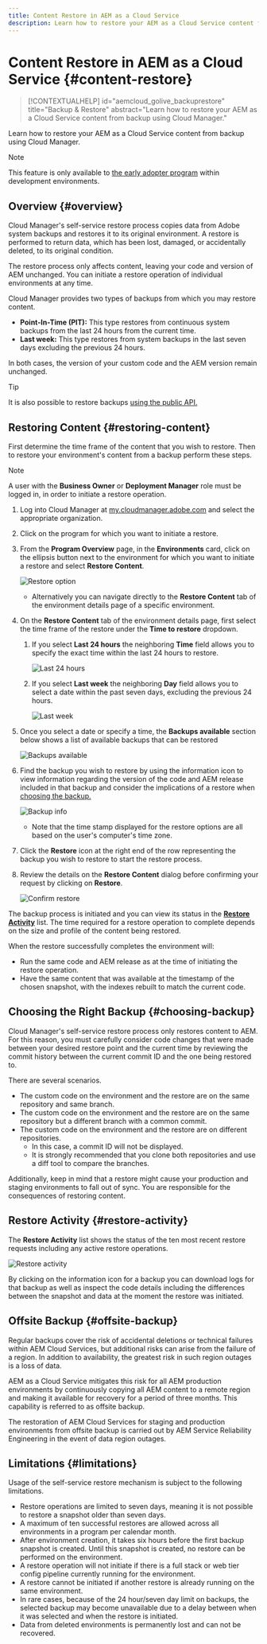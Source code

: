 ```yaml
---
title: Content Restore in AEM as a Cloud Service
description: Learn how to restore your AEM as a Cloud Service content from backup using Cloud Manager.
---
```


# Content Restore in AEM as a Cloud Service {#content-restore}

>[!CONTEXTUALHELP]
>id="aemcloud_golive_backuprestore"
>title="Backup & Restore"
>abstract="Learn how to restore your AEM as a Cloud Service content from backup using Cloud Manager."

Learn how to restore your AEM as a Cloud Service content from backup using Cloud Manager.

>[!NOTE]
>
>This feature is only available to [the early adopter program](/help/implementing/cloud-manager/release-notes/current.md#early-adoption) within development environments.

## Overview {#overview}

Cloud Manager's self-service restore process copies data from Adobe system backups and restores it to its original environment. A restore is performed to return data, which has been lost, damaged, or accidentally deleted, to its original condition.

The restore process only affects content, leaving your code and version of AEM unchanged. You can initiate a restore operation of individual environments at any time.

Cloud Manager provides two types of backups from which you may restore content.

* **Point-In-Time (PIT):** This type restores from continuous system backups from the last 24 hours from the current time.
* **Last week:** This type restores from system backups in the last seven days excluding the previous 24 hours.

In both cases, the version of your custom code and the AEM version remain unchanged.

>[!TIP]
>
>It is also possible to restore backups [using the public API.](https://developer.adobe.com/experience-cloud/cloud-manager/reference/api/)

## Restoring Content {#restoring-content}

First determine the time frame of the content that you wish to restore. Then to restore your environment's content from a backup perform these steps.

>[!NOTE]
>
>A user with the **Business Owner** or **Deployment Manager** role must be logged in, in order to initiate a restore operation.

1. Log into Cloud Manager at [my.cloudmanager.adobe.com](https://my.cloudmanager.adobe.com/) and select the appropriate organization.

1. Click on the program for which you want to initiate a restore.

1. From the **Program Overview** page, in the **Environments** card, click on the ellipsis button next to the environment for which you want to initiate a restore and select **Restore Content**.

   ![Restore option](assets/backup-option.png)

   * Alternatively you can navigate directly to the **Restore Content** tab of the environment details page of a specific environment.

1. On the **Restore Content** tab of the environment details page, first select the time frame of the restore under the **Time to restore** dropdown.

   1. If you select **Last 24 hours** the neighboring **Time** field allows you to specify the exact time within the last 24 hours to restore.

      ![Last 24 hours](assets/backup-time.png)
   
   1. If you select **Last week** the neighboring **Day** field allows you to select a date within the past seven days, excluding the previous 24 hours.
   
      ![Last week](assets/backup-date.png)

1. Once you select a date or specify a time, the **Backups available** section below shows a list of available backups that can be restored

   ![Backups available](assets/backup-available.png)

1. Find the backup you wish to restore by using the information icon to view information regarding the version of the code and AEM release included in that backup and consider the implications of a restore when [choosing the backup.](#choosing-the-right-backup)

   ![Backup info](assets/backup-info.png)

   * Note that the time stamp displayed for the restore options are all based on the user's computer's time zone.

1. Click the **Restore** icon at the right end of the row representing the backup you wish to restore to start the restore process.

1. Review the details on the **Restore Content** dialog before confirming your request by clicking on **Restore**.

   ![Confirm restore](assets/backup-restore.png)

The backup process is initiated and you can view its status in the **[Restore Activity](#restore-activity)** list. The time required for a restore operation to complete depends on the size and profile of the content being restored.

When the restore successfully completes the environment will:

* Run the same code and AEM release as at the time of initiating the restore operation.
* Have the same content that was available at the timestamp of the chosen snapshot, with the indexes rebuilt to match the current code.

## Choosing the Right Backup {#choosing-backup}

Cloud Manager's self-service restore process only restores content to AEM. For this reason, you must carefully consider code changes that were made between your desired restore point and the current time by reviewing the commit history between the current commit ID and the one being restored to.

There are several scenarios.

* The custom code on the environment and the restore are on the same repository and same branch.
* The custom code on the environment and the restore are on the same repository but a different branch with a common commit.
* The custom code on the environment and the restore are on different repositories.
  * In this case, a commit ID will not be displayed.
  * It is strongly recommended that you clone both repositories and use a diff tool to compare the branches.

Additionally, keep in mind that a restore might cause your production and staging environments to fall out of sync. You are responsible for the consequences of restoring content.

## Restore Activity {#restore-activity}

The **Restore Activity** list shows the status of the ten most recent restore requests including any active restore operations.

![Restore activity](assets/backup-activity.png)

By clicking on the information icon for a backup you can download logs for that backup as well as inspect the code details including the differences between the snapshot and data at the moment the restore was initiated.

## Offsite Backup {#offsite-backup}

Regular backups cover the risk of accidental deletions or technical failures within AEM Cloud Services, but additional risks can arise from the failure of a region. In addition to availability, the greatest risk in such region outages is a loss of data.

AEM as a Cloud Service mitigates this risk for all AEM production environments by continuously copying all AEM content to a remote region and making it available for recovery for a period of three months. This capability is referred to as offsite backup.

The restoration of AEM Cloud Services for staging and production environments from offsite backup is carried out by AEM Service Reliability Engineering in the event of data region outages.

## Limitations {#limitations}

Usage of the self-service restore mechanism is subject to the following limitations.

* Restore operations are limited to seven days, meaning it is not possible to restore a snapshot older than seven days.
* A maximum of ten successful restores are allowed across all environments in a program per calendar month.
* After environment creation, it takes six hours before the first backup snapshot is created. Until this snapshot is created, no restore can be performed on the environment.
* A restore operation will not initiate if there is a full stack or web tier config pipeline currently running for the environment.
* A restore cannot be initiated if another restore is already running on the same environment.
* In rare cases, because of the 24 hour/seven day limit on backups, the selected backup may become unavailable due to a delay between when it was selected and when the restore is initiated.
* Data from deleted environments is permanently lost and can not be recovered.
